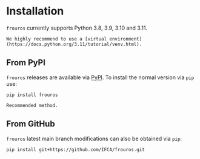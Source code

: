 # Installation

`frouros` currently supports Python 3.8, 3.9, 3.10 and 3.11.

```{tip}
We highly recommend to use a [virtual environment](https://docs.python.org/3.11/tutorial/venv.html).
```

## From PyPI

`frouros` releases are available via [PyPI](https://pypi.org/project/frouros/). To install the normal version via `pip` use:

```{code-block} bash
pip install frouros
```

```{tip}
Recommended method.
```

## From GitHub

`frouros` latest main branch modifications can also be obtained via `pip`:

```{code-block} bash
pip install git+https://github.com/IFCA/frouros.git
```
